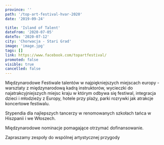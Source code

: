 ```yaml
---
province: ''
path: '/top-art-festival-hvar-2020'
date: '2019-09-24'

title: 'Island of Talent'
dateFrom: '2020-07-05'
dateTo: '2020-07-12'
city: 'Chorwacja - Stari Grad'
image: 'image.jpg'
tags: []
link: https://www.facebook.com/topartfestival/
promoted: false
visible: true
cancelled: false
---
```

Międzynarodowe Festiwale talentów w najpiękniejszych miejscach europy - warsztaty z międzynarodową kadrą instruktorów, wycieczki do najatrakcyjniejszych miejsc kraju w którym odbywa się festiwal, integracja dzieci i młodzieży z Europy, hotele przy plaży, parki rozrywki jak atrakcje koncertowe festiwalu. 

Stypendia dla najlepszych tancerzy w renomowanych szkołach tańca w Hiszpanii i we Włoszech. 

Międzynarodowe nominacje pomagające otrzymać dofinansowanie. 

Zapraszamy zespoły do wspólnej artystycznej przygody
